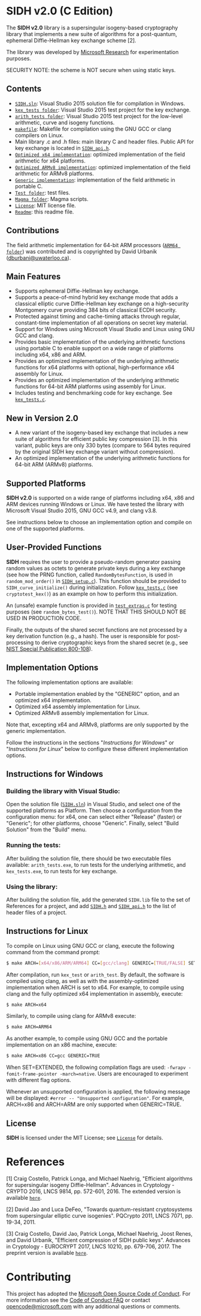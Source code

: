 # SIDH v2.0 (C Edition)

The **SIDH v2.0** library is a supersingular isogeny-based cryptography library that implements a new suite of algorithms for a post-quantum, ephemeral Diffie-Hellman key exchange scheme [2].

The library was developed by [Microsoft Research](http://research.microsoft.com/) for experimentation purposes. 

SECURITY NOTE: the scheme is NOT secure when using static keys.

## Contents

* [`SIDH.sln`](Visual%20Studio/SIDH/SIDH.sln): Visual Studio 2015 solution file for compilation in Windows.
* [`kex_tests folder`](Visual%20Studio/kex_tests/): Visual Studio 2015 test project for the key exchange.
* [`arith_tests folder`](Visual%20Studio/arith_tests/): Visual Studio 2015 test project for the low-level arithmetic, curve and isogeny functions.
* [`makefile`](makefile): Makefile for compilation using the GNU GCC or clang compilers on Linux. 
* Main library .c and .h files: main library C and header files. Public API for key exchange is located in [`SIDH_api.h`](SIDH_api.h).
* [`Optimized x64 implementation`](AMD64/): optimized implementation of the field arithmetic for x64 platforms.        
* [`Optimized ARMv8 implementation`](ARM64/): optimized implementation of the field arithmetic for ARMv8 platforms.
* [`Generic implementation`](generic/): implementation of the field arithmetic in portable C.
* [`Test folder`](tests/): test files.
* [`Magma folder`](SIDH-Magma/): Magma scripts.
* [`License`](LICENSE): MIT license file.
* [`Readme`](README.md): this readme file.

## Contributions

The field arithmetic implementation for 64-bit ARM processors ([`ARM64 folder`](AMD64/)) was contributed and is copyrighted by David Urbanik (dburbani@uwaterloo.ca).

## Main Features

- Supports ephemeral Diffie-Hellman key exchange.
- Supports a peace-of-mind hybrid key exchange mode that adds a classical elliptic curve Diffie-Hellman key exchange on a high-security Montgomery curve providing 384 bits of classical ECDH security.
- Protected against timing and cache-timing attacks through regular, constant-time implementation of all operations on secret key material.
- Support for Windows using Microsoft Visual Studio and Linux using GNU GCC and clang.     
- Provides basic implementation of the underlying arithmetic functions using portable C to enable support on a wide range of platforms including x64, x86 and ARM. 
- Provides an optimized implementation of the underlying arithmetic functions for x64 platforms with optional, high-performance x64 assembly for Linux. 
- Provides an optimized implementation of the underlying arithmetic functions for 64-bit ARM platforms using assembly for Linux.
- Includes testing and benchmarking code for key exchange. See [`kex_tests.c`](tests/kex_tests.c).

## New in Version 2.0

- A new variant of the isogeny-based key exchange that includes a new suite of algorithms for efficient public key compression [3]. In this variant, public keys are only 330 bytes (compare to 564 bytes required by the original SIDH key exchange variant without compression).  
- An optimized implementation of the underlying arithmetic functions for 64-bit ARM (ARMv8) platforms.

## Supported Platforms

**SIDH v2.0** is supported on a wide range of platforms including x64, x86 and ARM devices running Windows or Linux. We have tested the library with Microsoft Visual Studio 2015, GNU GCC v4.9, and clang v3.8.

See instructions below to choose an implementation option and compile on one of the supported platforms.

## User-Provided Functions

**SIDH** requires the user to provide a pseudo-random generator passing random values as octets to generate private keys during a key exchange (see how the PRNG function, called `RandomBytesFunction`, is used in `random_mod_order()` in [`SIDH_setup.c`](SIDH_setup.c)). This function should be provided to `SIDH_curve_initialize()` during initialization. Follow [`kex_tests.c`](tests/kex_tests.c) (see `cryptotest_kex()`) as an example on how to perform this initialization. 

An (unsafe) example function is provided in [`test_extras.c`](tests/test_extras.c) for testing purposes (see `random_bytes_test()`). NOTE THAT THIS SHOULD NOT BE USED IN PRODUCTION CODE. 

Finally, the outputs of the shared secret functions are not processed by a key derivation function (e.g., a hash). The user is responsible for post-processing to derive cryptographic keys from the shared secret (e.g., see [NIST Special Publication 800-108](http://nvlpubs.nist.gov/nistpubs/Legacy/SP/nistspecialpublication800-108.pdf)).     

## Implementation Options

 The following implementation options are available:
- Portable implementation enabled by the "GENERIC" option, and an optimized x64 implementation. 
- Optimized x64 assembly implementation for Linux.
- Optimized ARMv8 assembly implementation for Linux.

Note that, excepting x64 and ARMv8, platforms are only supported by the generic implementation. 

Follow the instructions in the sections "_Instructions for Windows_" or "_Instructions for Linux_" below to configure these different implementation options.

## Instructions for Windows

### Building the library with Visual Studio:

Open the solution file ([`SIDH.sln`](Visual%20Studio/SIDH/SIDH.sln)) in Visual Studio, and select one of the supported platforms as Platform. Then choose a configuration from the configuration menu: for x64, one can select either "Release" (faster) or "Generic"; for other platforms, choose "Generic". Finally, select "Build Solution" from the "Build" menu. 

### Running the tests:

After building the solution file, there should be two executable files available: `arith_tests.exe`, to run tests for the underlying arithmetic, and `kex_tests.exe`, to run tests for key exchange. 

### Using the library:

After building the solution file, add the generated `SIDH.lib` file to the set of References for a project, and add [`SIDH.h`](SIDH.h) and [`SIDH_api.h`](SIDH_api.h) to the list of header files of a project.

## Instructions for Linux

To compile on Linux using GNU GCC or clang, execute the following command from the command prompt:

```sh
$ make ARCH=[x64/x86/ARM/ARM64] CC=[gcc/clang] GENERIC=[TRUE/FALSE] SET=[EXTENDED]
```

After compilation, run `kex_test` or `arith_test`.
By default, the software is compiled using clang, as well as with the assembly-optimized implementation when ARCH is set to x64. For example, to compile using clang and the fully optimized x64 implementation in assembly, execute:

```sh
$ make ARCH=x64
```

Similarly, to compile using clang for ARMv8 execute: 

```sh
$ make ARCH=ARM64
```

As another example, to compile using GNU GCC and the portable implementation on an x86 machine, execute:

```sh
$ make ARCH=x86 CC=gcc GENERIC=TRUE
```

When SET=EXTENDED, the following compilation flags are used: `-fwrapv -fomit-frame-pointer -march=native`. Users are encouraged to experiment with different flag options.

Whenever an unsupported configuration is applied, the following message will be displayed: `#error -- "Unsupported configuration"`. For example, ARCH=x86 and ARCH=ARM are only supported when GENERIC=TRUE.

## License

**SIDH** is licensed under the MIT License; see [`License`](LICENSE) for details.

# References

[1]  Craig Costello, Patrick Longa, and Michael Naehrig, "Efficient algorithms for supersingular isogeny Diffie-Hellman". Advances in Cryptology - CRYPTO 2016, LNCS 9814, pp. 572-601, 2016. 
The extended version is available [`here`](http://eprint.iacr.org/2016/413). 

[2]  David Jao and Luca DeFeo, "Towards quantum-resistant cryptosystems from supersingular elliptic curve isogenies". PQCrypto 2011, LNCS 7071, pp. 19-34, 2011. 

[3]  Craig Costello, David Jao, Patrick Longa, Michael Naehrig, Joost Renes, and David Urbanik, "Efficient compression of SIDH public keys". Advances in Cryptology - EUROCRYPT 2017, LNCS 10210, pp. 679-706, 2017. 
The preprint version is available [`here`](http://eprint.iacr.org/2016/963). 

# Contributing

This project has adopted the [Microsoft Open Source Code of Conduct](https://opensource.microsoft.com/codeofconduct/). For more information see the [Code of Conduct FAQ](https://opensource.microsoft.com/codeofconduct/faq/) or contact [opencode@microsoft.com](mailto:opencode@microsoft.com) with any additional questions or comments.
